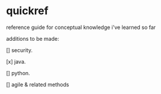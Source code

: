 # quickref
reference guide for conceptual knowledge i've learned so far

additions to be made:

[] security.

[x] java.

[] python.

[] agile & related methods
